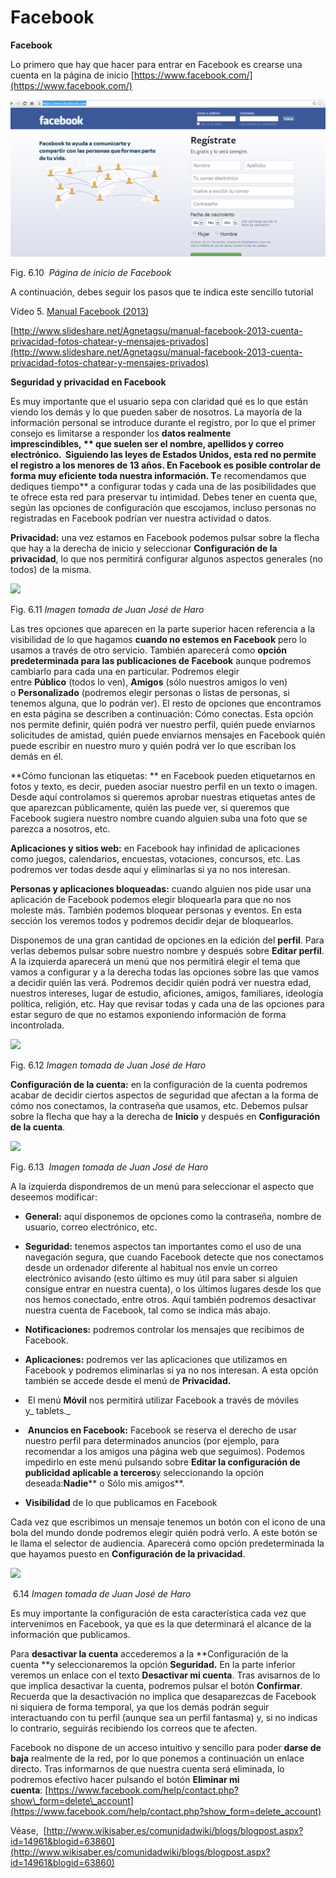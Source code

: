 # Facebook

**Facebook**

Lo primero que hay que hacer para entrar en Facebook es crearse una cuenta en la página de inicio [https://www.facebook.com/](https://www.facebook.com/)


![Página de inicio de facebook](img/face1.png "Página de inicio de facebook")


Fig. 6.10  _Página de inicio de Facebook_

A continuación, debes seguir los pasos que te indica este sencillo tutorial

Vídeo 5. [Manual Facebook (2013)](https://www.slideshare.net/Agnetagsu/manual-facebook-2013-cuenta-privacidad-fotos-chatear-y-mensajes-privados "Manual Facebook (2013): cuenta, privacidad, fotos, chatear y mensajes privados.")

[http://www.slideshare.net/Agnetagsu/manual-facebook-2013-cuenta-privacidad-fotos-chatear-y-mensajes-privados](http://www.slideshare.net/Agnetagsu/manual-facebook-2013-cuenta-privacidad-fotos-chatear-y-mensajes-privados)

**Seguridad y privacidad en Facebook**

Es muy importante que el usuario sepa con claridad qué es lo que están viendo los demás y lo que pueden saber de nosotros. La mayoría de la información personal se introduce durante el registro, por lo que el primer consejo es limitarse a responder los **datos realmente imprescindibles, ** que suelen ser el nombre, apellidos y correo electrónico.  Siguiendo las leyes de Estados Unidos, esta red **no permite el registro a los menores de 13 años**. En Facebook es posible controlar de forma muy eficiente toda nuestra información. T**e recomendamos que dediques tiempo** a configurar todas y cada una de las posibilidades que te ofrece esta red para preservar tu intimidad. Debes tener en cuenta que, según las opciones de configuración que escojamos, incluso personas no registradas en Facebook podrían ver nuestra actividad o datos.

**Privacidad:** una vez estamos en Facebook podemos pulsar sobre la flecha que hay a la derecha de inicio y seleccionar **Configuración de la privacidad**, lo que nos permitirá configurar algunos aspectos generales (no todos) de la misma.


![](http://www.wikisaber.es/uploadedImages/ComunidadWiki/Blogs/La_web_social_educativa,_Juan_Jos%C3%A9_de_Haro/JH-Seguridad-Facebook-1.jpg)


Fig. 6.11 _Imagen tomada de Juan José de Haro_

Las tres opciones que aparecen en la parte superior hacen referencia a la visibilidad de lo que hagamos **cuando no estemos en Facebook** pero lo usamos a través de otro servicio. También aparecerá como **opción predeterminada para las publicaciones de Facebook** aunque podremos cambiarlo para cada una en particular. Podremos elegir entre **Público** (todos lo ven), **Amigos** (sólo nuestros amigos lo ven) o **Personalizado** (podremos elegir personas o listas de personas, si tenemos alguna, que lo podrán ver). El resto de opciones que encontramos en esta página se describen a continuación: Cómo conectas. Esta opción nos permite definir, quién podrá ver nuestro perfil, quién puede enviarnos solicitudes de amistad, quién puede enviarnos mensajes en Facebook quién puede escribir en nuestro muro y quién podrá ver lo que escriban los demás en él.

**Cómo funcionan las etiquetas: ** en Facebook pueden etiquetarnos en fotos y texto, es decir, pueden asociar nuestro perfil en un texto o imagen. Desde aquí controlamos si queremos aprobar nuestras etiquetas antes de que aparezcan públicamente, quién las puede ver, si queremos que Facebook sugiera nuestro nombre cuando alguien suba una foto que se parezca a nosotros, etc.

**Aplicaciones y sitios web:** en Facebook hay infinidad de aplicaciones como juegos, calendarios, encuestas, votaciones, concursos, etc. Las podremos ver todas desde aquí y eliminarlas si ya no nos interesan.

**Personas y aplicaciones bloqueadas:** cuando alguien nos pide usar una aplicación de Facebook podemos elegir bloquearla para que no nos moleste más. También podemos bloquear personas y eventos. En esta sección los veremos todos y podremos decidir dejar de bloquearlos. 

Disponemos de una gran cantidad de opciones en la edición del **perfil**. Para verlas debemos pulsar sobre nuestro nombre y después sobre **Editar perfil**. A la izquierda aparecerá un menú que nos permitirá elegir el tema que vamos a configurar y a la derecha todas las opciones sobre las que vamos a decidir quién las verá. Podremos decidir quién podrá ver nuestra edad, nuestros intereses, lugar de estudio, aficiones, amigos, familiares, ideología política, religión, etc. Hay que revisar todas y cada una de las opciones para estar seguro de que no estamos exponiendo información de forma incontrolada.


![](http://www.wikisaber.es/uploadedImages/ComunidadWiki/Blogs/La_web_social_educativa,_Juan_Jos%C3%A9_de_Haro/JH-Seguridad-Facebook-2.jpg)


Fig. 6.12 _Imagen tomada de Juan José de Haro_

**Configuración de la cuenta:** en la configuración de la cuenta podremos acabar de decidir ciertos aspectos de seguridad que afectan a la forma de cómo nos conectamos, la contraseña que usamos, etc. Debemos pulsar sobre la flecha que hay a la derecha de **Inicio** y después en **Configuración de la cuenta**.


![](http://www.wikisaber.es/uploadedImages/ComunidadWiki/Blogs/La_web_social_educativa,_Juan_Jos%C3%A9_de_Haro/JH-Seguridad-Facebook-3.jpg)


Fig. 6.13  _Imagen tomada de Juan José de Haro_

A la izquierda dispondremos de un menú para seleccionar el aspecto que deseemos modificar:

*   **General:** aquí disponemos de opciones como la contraseña, nombre de usuario, correo electrónico, etc.

*   **Seguridad:** tenemos aspectos tan importantes como el uso de una navegación segura, que cuando Facebook detecte que nos conectamos desde un ordenador diferente al habitual nos envíe un correo electrónico avisando (esto último es muy útil para saber si alguien consigue entrar en nuestra cuenta), o los últimos lugares desde los que nos hemos conectado, entre otros. Aquí también podremos desactivar nuestra cuenta de Facebook, tal como se indica más abajo.

*   **Notificaciones:** podremos controlar los mensajes que recibimos de Facebook.

*   **Aplicaciones:** podremos ver las aplicaciones que utilizamos en Facebook y podremos eliminarlas si ya no nos interesan. A esta opción también se accede desde el menú de **Privacidad.**

*    El menú **Móvil** nos permitirá utilizar Facebook a través de móviles y_ tablets._

*    **Anuncios en Facebook:** Facebook se reserva el derecho de usar nuestro perfil para determinados anuncios (por ejemplo, para recomendar a los amigos una página web que seguimos). Podemos impedirlo en este menú pulsando sobre **Editar la configuración de publicidad aplicable a terceros**y seleccionando la opción deseada:**Nadie**** o Sólo mis amigos**.

*   **Visibilidad** de lo que publicamos en Facebook

Cada vez que escribimos un mensaje tenemos un botón con el icono de una bola del mundo donde podremos elegir quién podrá verlo. A este botón se le llama el selector de audiencia. Aparecerá como opción predeterminada la que hayamos puesto en **Configuración de la privacidad**.


![](http://www.wikisaber.es/uploadedImages/ComunidadWiki/Blogs/La_web_social_educativa,_Juan_Jos%C3%A9_de_Haro/JH-Seguridad-Facebook-4.jpg)


 6.14 _Imagen tomada de Juan José de Haro_

Es muy importante la configuración de esta característica cada vez que intervenimos en Facebook, ya que es la que determinará el alcance de la información que publicamos.  

Para **desactivar la cuenta** accederemos a la **Configuración de la cuenta **y seleccionaremos la opción **Seguridad.** En la parte inferior veremos un enlace con el texto **Desactivar mi cuenta**. Tras avisarnos de lo que implica desactivar la cuenta, podremos pulsar el botón **Confirmar**. Recuerda que la desactivación no implica que desaparezcas de Facebook ni siquiera de forma temporal, ya que los demás podrán seguir interactuando con tu perfil (aunque sea un perfil fantasma) y, si no indicas lo contrario, seguirás recibiendo los correos que te afecten.

Facebook no dispone de un acceso intuitivo y sencillo para poder **darse de baja** realmente de la red, por lo que ponemos a continuación un enlace directo. Tras informarnos de que nuestra cuenta será eliminada, lo podremos efectivo hacer pulsando el botón **Eliminar mi cuenta**: [https://www.facebook.com/help/contact.php?show\_form=delete\_account](https://www.facebook.com/help/contact.php?show_form=delete_account)

Véase,  [http://www.wikisaber.es/comunidadwiki/blogs/blogpost.aspx?id=14961&blogid=63860](http://www.wikisaber.es/comunidadwiki/blogs/blogpost.aspx?id=14961&blogid=63860)

